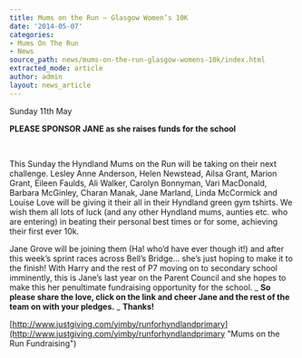 ```yaml
---
title: Mums on the Run – Glasgow Women’s 10K
date: '2014-05-07'
categories:
- Mums On The Run
- News
source_path: news/mums-on-the-run-glasgow-womens-10k/index.html
extracted_mode: article
author: admin
layout: news_article
---
```


Sunday 11th May

**PLEASE SPONSOR JANE as she raises funds for the school**

&nbsp;

This Sunday the Hyndland Mums on the Run will be taking on their next challenge. Lesley Anne Anderson, Helen Newstead, Ailsa Grant, Marion Grant, Eileen Faulds, Ali Walker, Carolyn Bonnyman, Vari MacDonald, Barbara McGinley, Charan Manak, Jane Marland, Linda McCormick and Louise Love will be giving it their all in their Hyndland green gym tshirts. We wish them all lots of luck (and any other Hyndland mums, aunties etc. who are entering) in beating their personal best times or for some, achieving their first ever 10k.

Jane Grove will be joining them (Ha! who’d have ever though it!) and after this week’s sprint races across Bell’s Bridge… she’s just hoping to make it to the finish! With Harry and the rest of P7 moving on to secondary school imminently, this is Jane’s last year on the Parent Council and she hopes to make this her penultimate fundraising opportunity for the school.&nbsp;_ **So please share the love, click on the link and cheer Jane and the rest of the team on with your pledges.** _ **Thanks!**

[http://www.justgiving.com/yimby/runforhyndlandprimary](http://www.justgiving.com/yimby/runforhyndlandprimary "Mums on the Run Fundraising")
